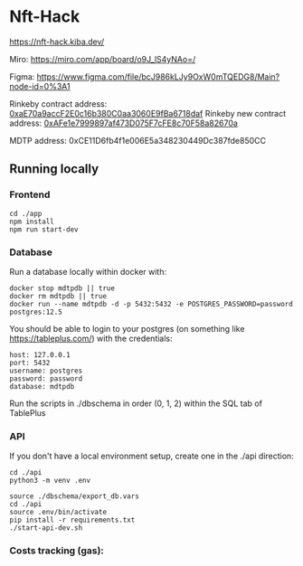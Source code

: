 # Nft-Hack

https://nft-hack.kiba.dev/

Miro: https://miro.com/app/board/o9J_lS4yNAo=/

Figma: https://www.figma.com/file/bcJ986kLJy9OxW0mTQEDG8/Main?node-id=0%3A1

Rinkeby contract address: [0xaE70a9accF2E0c16b380C0aa3060E9fBa6718daf](https://rinkeby.etherscan.io/address/0xaE70a9accF2E0c16b380C0aa3060E9fBa6718daf)
Rinkeby new contract address: [0xAFe1e7999897af473D075F7cFE8c70F58a82670a](https://rinkeby.etherscan.io/address/0xAFe1e7999897af473D075F7cFE8c70F58a82670a)

MDTP address: 0xCE11D6fb4f1e006E5a348230449Dc387fde850CC

## Running locally

### Frontend

```
cd ./app
npm install
npm run start-dev
```

### Database

Run a database locally within docker with:
```
docker stop mdtpdb || true
docker rm mdtpdb || true
docker run --name mdtpdb -d -p 5432:5432 -e POSTGRES_PASSWORD=password postgres:12.5
```

You should be able to login to your postgres (on something like https://tableplus.com/) with the credentials:
```
host: 127.0.0.1
port: 5432
username: postgres
password: password
database: mdtpdb
```
Run the scripts in ./dbschema in order (0, 1, 2) within the SQL tab of TablePlus

### API

If you don't have a local environment setup, create one in the ./api direction:
```
cd ./api
python3 -m venv .env
```

```
source ./dbschema/export_db.vars
cd ./api
source .env/bin/activate
pip install -r requirements.txt
./start-api-dev.sh
```




### Costs tracking (gas):

